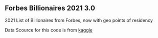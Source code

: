## Forbes Billionaires 2021 3.0

2021 List of Billionaires from Forbes, now with geo points of residency

Data Scource for this code is from <a href="https://www.kaggle.com/alexanderbader/forbes-billionaires-2021-30/code"> kaggle</a>

